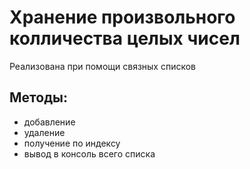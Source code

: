 # Хранение произвольного колличества целых чисел
Реализована при помощи связных списков
## Методы:
- добавление
- удаление
- получение по индексу
- вывод в консоль всего списка
